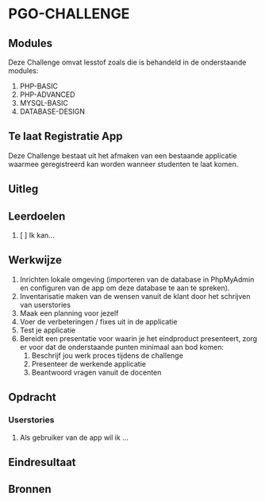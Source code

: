 # PGO-CHALLENGE

## Modules

Deze Challenge omvat lesstof zoals die is behandeld in de onderstaande modules:
1. PHP-BASIC
2. PHP-ADVANCED
3. MYSQL-BASIC
4. DATABASE-DESIGN

## Te laat Registratie App

Deze Challenge bestaat uit het afmaken van een bestaande applicatie waarmee geregistreerd kan worden wanneer studenten te laat komen. 

## Uitleg



## Leerdoelen

1. [ ] Ik kan...

## Werkwijze

1. Inrichten lokale omgeving (importeren van de database in PhpMyAdmin en configuren van de app om deze database te aan te spreken).
2. Inventarisatie maken van de wensen vanuit de klant door het schrijven van userstories
3. Maak een planning voor jezelf
4. Voer de verbeteringen / fixes uit in de applicatie
5. Test je applicatie 
6. Bereidt een presentatie voor waarin je het eindproduct presenteert, zorg er voor dat de onderstaande punten minimaal aan bod komen:
   1. Beschrijf jou werk proces tijdens de challenge
   2. Presenteer de werkende applicatie
   3. Beantwoord vragen vanuit de docenten

## Opdracht

### Userstories

1. Als gebruiker van de app wil ik ...

## Eindresultaat



## Bronnen

